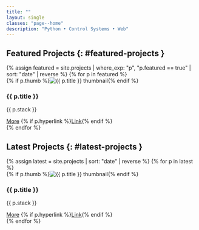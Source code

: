 ```yaml
---
title: ""
layout: single
classes: "page--home"
description: "Python • Control Systems • Web"
---
```


## Featured Projects {: #featured-projects }

<div class="stack">
{% assign featured = site.projects | where_exp: "p", "p.featured == true" | sort: "date" | reverse %}
{% for p in featured %}
<div class="project-card">
  <div class="card-media">
    {% if p.thumb %}<img src="{{ p.thumb | relative_url }}" alt="{{ p.title }} thumbnail">{% endif %}
  </div>
  <div class="card-body">
    <h3>{{ p.title }}</h3>
    <p>{{ p.stack }}</p>
  </div>
  <div class="card-buttons">
    <a class="btn-pill" href="{{ p.url | relative_url }}">More</a>
    {% if p.hyperlink %}<a class="btn-pill" href="{{ p.hyperlink }}" target="_blank" rel="noopener">Link</a>{% endif %}
  </div>
</div>
{% endfor %}
</div>

## Latest Projects {: #latest-projects }

<div class="stack">
{% assign latest = site.projects | sort: "date" | reverse %}
{% for p in latest %}
<div class="project-card">
  <div class="card-media">
    {% if p.thumb %}<img src="{{ p.thumb | relative_url }}" alt="{{ p.title }} thumbnail">{% endif %}
  </div>
  <div class="card-body">
    <h3>{{ p.title }}</h3>
    <p>{{ p.stack }}</p>
  </div>
  <div class="card-buttons">
    <a class="btn-pill" href="{{ p.url | relative_url }}">More</a>
    {% if p.hyperlink %}<a class="btn-pill" href="{{ p.hyperlink }}" target="_blank" rel="noopener">Link</a>{% endif %}
  </div>
</div>
{% endfor %}
</div>
